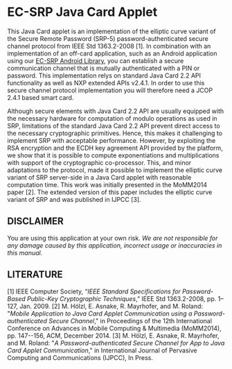 # EC-SRP Java Card Applet

This Java Card applet is an implementation of the elliptic curve variant of the Secure Remote Password (SRP-5)
password-authenticated secure channel protocol from IEEE Std 1363.2-2008 [1]. In combination with an
implementation of an off-card application, such as an Android application using
our [EC-SRP Android Library](https://github.com/mobilesec/secure-channel-ec-srp-android-lib),
you can establish a secure communication channel that is mutually authenticated
with a PIN or password. This implementation relys on standard Java Card 2.2 API
functionality as well as NXP extended APIs v2.4.1. In order to use this secure channel protocol implementation you will therefore need a JCOP 2.4.1 based smart card. 

Although secure elements with Java Card 2.2 API are usually
equipped with the necessary hardware for computation of modulo operations as used
in SRP, limitations of the standard Java Card 2.2 API prevent direct access to
the necessary cryptographic primitives. Hence, this makes it challenging to
implement SRP with acceptable performance. However, by exploiting the RSA
encryption and the ECDH key agreement API provided by the platform, we show that it is possible to compute
exponentiations and multiplications with support of the cryptographic
co-processor. This, and minor adaptations to the protocol, made it possible to
implement the elliptic curve variant of SRP server-side in a Java Card applet with reasonable
computation time. This work was initially presented in the MoMM2014 paper [2]. The extended version of this paper includes the elliptic curve variant of SRP and was published in IJPCC [3].


## DISCLAIMER

You are using this application at your own risk. *We are not responsible for any
damage caused by this application, incorrect usage or inaccuracies in this manual.*

## LITERATURE

[1] IEEE Computer Society, “*IEEE Standard Specifications for Password-Based Public-Key Cryptographic Techniques*,” IEEE Std 1363.2-2008, pp. 1–127, Jan. 2009.
[2] M. Hölzl, E. Asnake, R. Mayrhofer, and M. Roland: "*Mobile Application to Java Card Applet Communication using a Password-authenticated Secure Channel*," in Proceedings of the 12th International Conference on Advances in Mobile Computing & Multimedia (MoMM2014), pp. 147--156, ACM, December 2014.
[3] M. Hölzl, E. Asnake, R. Mayrhofer, and M. Roland: "*A Password-authenticated Secure Channel for App to Java Card Applet Communication*," in International Journal of Pervasive Computing and Communications (IJPCC), In Press.
